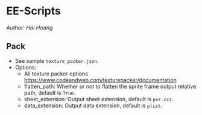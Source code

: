 # EE-Scripts

*Author: Hai Hoang*

## Pack

- See sample `texture_packer.json`.
- Options:
  - All texture packer options <https://www.codeandweb.com/texturepacker/documentation>
  - flatten_path: Whether or not to flatten the sprite frame output relative path, default is `True`.
  - sheet_extension: Output sheet extension, default is `pvr.ccz`.
  - data_extension: Output data extension, default is `plist`.